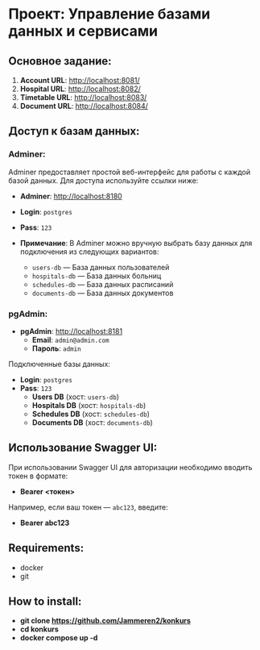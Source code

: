 # Проект: Управление базами данных и сервисами

## Основное задание:

1. **Account URL**: [http://localhost:8081/](http://localhost:8081/)
2. **Hospital URL**: [http://localhost:8082/](http://localhost:8082/)
3. **Timetable URL**: [http://localhost:8083/](http://localhost:8083/)
4. **Document URL**: [http://localhost:8084/](http://localhost:8084/)


## Доступ к базам данных:

### Adminer:
Adminer предоставляет простой веб-интерфейс для работы с каждой базой данных. Для доступа используйте ссылки ниже:

 - **Adminer**: [http://localhost:8180](http://localhost:8180)
  - **Login**: `postgres`
  - **Pass**: `123`

- **Примечание**: В Adminer можно вручную выбрать базу данных для подключения из следующих вариантов:
  - `users-db` — База данных пользователей
  - `hospitals-db` — База данных больниц
  - `schedules-db` — База данных расписаний
  - `documents-db` — База данных документов

### pgAdmin:
- **pgAdmin**: [http://localhost:8181](http://localhost:8181)
  - **Email**: `admin@admin.com`
  - **Пароль**: `admin`

Подключенные базы данных:
- **Login**: `postgres`
- **Pass**: `123`
  - **Users DB** (хост: `users-db`)
  - **Hospitals DB** (хост: `hospitals-db`)
  - **Schedules DB** (хост: `schedules-db`)
  - **Documents DB** (хост: `documents-db`)

## Использование Swagger UI:
При использовании Swagger UI для авторизации необходимо вводить токен в формате:

- **Bearer <токен>**


Например, если ваш токен — `abc123`, введите:

- **Bearer abc123**

## Requirements:
- docker
- git


## How to install:

- **git clone https://github.com/Jammeren2/konkurs**
- **cd konkurs**
- **docker compose up -d**